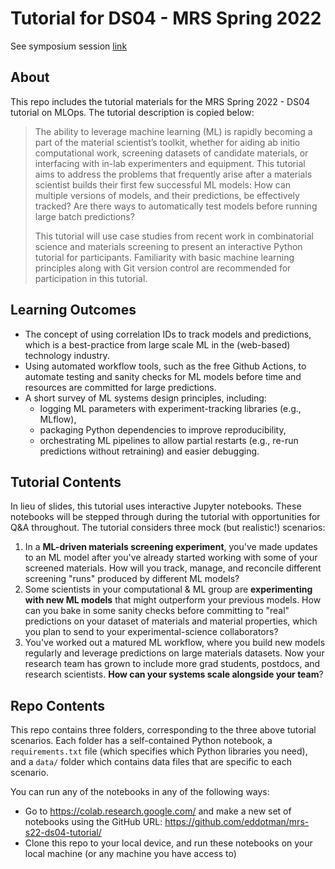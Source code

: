 # Tutorial for DS04 - MRS Spring 2022
See symposium session [link](https://www.mrs.org/meetings-events/spring-meetings-exhibits/2022-mrs-spring-meeting/call-for-papers/detail/2022_mrs_spring_meeting/ds04/Symposium_DS04)

## About
This repo includes the tutorial materials for the MRS Spring 2022 - DS04 tutorial on MLOps. The tutorial description is copied below:

> The ability to leverage machine learning (ML) is rapidly becoming a part of the material scientist’s
toolkit, whether for aiding ab initio computational work, screening datasets of candidate materials, or
interfacing with in-lab experimenters and equipment. This tutorial aims to address the problems that
frequently arise after a materials scientist builds their first few successful ML models: How can multiple
versions of models, and their predictions, be effectively tracked? Are there ways to automatically test
models before running large batch predictions?
>
> This tutorial will use case studies from recent work in combinatorial science and materials screening to
present an interactive Python tutorial for participants. Familiarity with basic machine learning
principles along with Git version control are recommended for participation in this tutorial.

## Learning Outcomes

+ The concept of using correlation IDs to track models and predictions, which is a best-practice
from large scale ML in the (web-based) technology industry.
+ Using automated workflow tools, such as the free Github Actions, to automate testing and
sanity checks for ML models before time and resources are committed for large predictions.
+ A short survey of ML systems design principles, including:
  + logging ML parameters with experiment-tracking libraries (e.g., MLflow),
  + packaging Python dependencies to improve reproducibility,
  + orchestrating ML pipelines to allow partial restarts (e.g., re-run predictions without
retraining) and easier debugging.

## Tutorial Contents

In lieu of slides, this tutorial uses interactive Jupyter notebooks. These notebooks will be stepped through during the tutorial with opportunities for Q&A throughout. The tutorial considers three mock (but realistic!) scenarios:

1. In a **ML-driven materials screening experiment**, you've made updates to an ML model after you've already started working with some of your screened materials. How will you track, manage, and reconcile different screening "runs" produced by different ML models?
2. Some scientists in your computational & ML group are **experimenting with new ML models** that might outperform your previous models. How can you bake in some sanity checks before committing to "real" predictions on your dataset of materials and material properties, which you plan to send to your experimental-science collaborators?
3. You've worked out a matured ML workflow, where you build new models regularly and leverage predictions on large materials datasets. Now your research team has grown to include more grad students, postdocs, and research scientists. **How can your systems scale alongside your team**?


## Repo Contents

This repo contains three folders, corresponding to the three above tutorial scenarios. Each folder has a self-contained Python notebook, a `requirements.txt` file (which specifies which Python libraries you need), and a `data/` folder which contains data files that are specific to each scenario.

You can run any of the notebooks in any of the following ways:
- Go to https://colab.research.google.com/ and make a new set of notebooks using the GitHub URL: https://github.com/eddotman/mrs-s22-ds04-tutorial/ 
- Clone this repo to your local device, and run these notebooks on your local machine (or any machine you have access to)